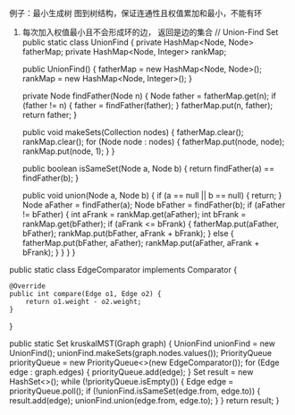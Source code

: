 例子：最小生成树
图到树结构，保证连通性且权值累加和最小，不能有环
1. 每次加入权值最小且不会形成环的边， 返回是边的集合
// Union-Find Set
public static class UnionFind {
    private HashMap<Node, Node> fatherMap;
    private HashMap<Node, Integer> rankMap;

    public UnionFind() {
        fatherMap = new HashMap<Node, Node>();
        rankMap = new HashMap<Node, Integer>();
    }

    private Node findFather(Node n) {
        Node father = fatherMap.get(n);
        if (father != n) {
            father = findFather(father);
        }
        fatherMap.put(n, father);
        return father;
    }

    public void makeSets(Collection<Node> nodes) {
        fatherMap.clear();
        rankMap.clear();
        for (Node node : nodes) {
            fatherMap.put(node, node);
            rankMap.put(node, 1);
        }
    }

    public boolean isSameSet(Node a, Node b) {
        return findFather(a) == findFather(b);
    }

    public void union(Node a, Node b) {
        if (a == null || b == null) {
            return;
        }
        Node aFather = findFather(a);
        Node bFather = findFather(b);
        if (aFather != bFather) {
            int aFrank = rankMap.get(aFather);
            int bFrank = rankMap.get(bFather);
            if (aFrank <= bFrank) {
                fatherMap.put(aFather, bFather);
                rankMap.put(bFather, aFrank + bFrank);
            } else {
                fatherMap.put(bFather, aFather);
                rankMap.put(aFather, aFrank + bFrank);
            }
        }
    }
}

public static class EdgeComparator implements Comparator<Edge> {

    @Override
    public int compare(Edge o1, Edge o2) {
        return o1.weight - o2.weight;
    }

}

public static Set<Edge> kruskalMST(Graph graph) {
    UnionFind unionFind = new UnionFind();
    unionFind.makeSets(graph.nodes.values());
    PriorityQueue<Edge> priorityQueue = new PriorityQueue<>(new EdgeComparator());
    for (Edge edge : graph.edges) {
        priorityQueue.add(edge);
    }
    Set<Edge> result = new HashSet<>();
    while (!priorityQueue.isEmpty()) {
        Edge edge = priorityQueue.poll();
        if (!unionFind.isSameSet(edge.from, edge.to)) {
            result.add(edge);
            unionFind.union(edge.from, edge.to);
        }
    }
    return result;
}